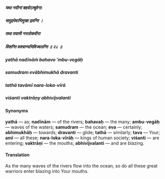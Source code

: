 ##### यथा नदीनां बहवोऽम्बुवेगा:
##### समुद्रमेवाभिमुखा द्रवन्ति ।
##### तथा तवामी नरलोकवीरा
##### विशन्ति वक्त्राण्यभिविज्वलन्ति ॥ २८ ॥

##### yathā nadīnāṁ bahavo ’mbu-vegāḥ
##### samudram evābhimukhā dravanti
##### tathā tavāmī nara-loka-vīrā
##### viśanti vaktrāṇy abhivijvalanti

#### Synonyms

**yathā** — as; **nadīnām** — of the rivers; **bahavaḥ** — the many; **ambu**-**vegāḥ** — waves of the waters; **samudram** — the ocean; **eva** — certainly; **abhimukhāḥ** — towards; **dravanti** — glide; **tathā** — similarly; **tava** — Your; **amī** — all these; **nara**-**loka**-**vīrāḥ** — kings of human society; **viśanti** — are entering; **vaktrāṇi** — the mouths; **abhivijvalanti** — and are blazing.

#### Translation

As the many waves of the rivers flow into the ocean, so do all these great warriors enter blazing into Your mouths.